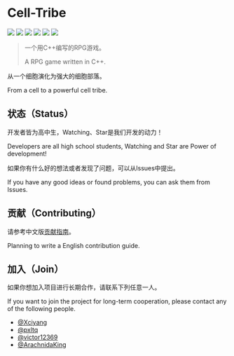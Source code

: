 # Cell-Tribe

![](https://img.shields.io/github/issues/Xciyang/Cell)
![](https://img.shields.io/github/forks/Xciyang/Cell)
![](https://img.shields.io/github/stars/Xciyang/Cell)
![](https://img.shields.io/github/license/Xciyang/Cell)
![](https://img.shields.io/github/languages/top/Xciyang/Cell)
![](https://img.shields.io/github/last-commit/Xciyang/Cell)

> 一个用C++编写的RPG游戏。
>
> A RPG game written in C++.

从一个细胞演化为强大的细胞部落。

From a cell to a powerful cell tribe.

## 状态（Status）

开发者皆为高中生，Watching、Star是我们开发的动力！

Developers are all high school students, Watching and Star are Power of development!

如果你有什么好的想法或者发现了问题，可以从Issues中提出。 

If you have any good ideas or found problems, you can ask them from Issues.

## 贡献（Contributing）

请参考中文版[贡献指南](https://github.com/Virtual-Dimension/Cell-Tribe/blob/master/CONTRIBUTING.md)。

Planning to write a English contribution guide.

## 加入（Join）

如果你想加入项目进行长期合作，请联系下列任意一人。

If you want to join the project for long-term cooperation, please contact any of the following people.

- [@Xciyang](https://github.com/Xciyang)
- [@pxltq](https://github.com/ColorfulMist)
- [@victor12369](https://github.com/victor12369)
- [@ArachnidaKing](https://github.com/ArachnidaKing)

